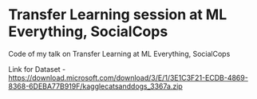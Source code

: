 # Transfer Learning session at ML Everything, SocialCops

Code of my talk on Transfer Learning at ML Everything, SocialCops

Link for Dataset - https://download.microsoft.com/download/3/E/1/3E1C3F21-ECDB-4869-8368-6DEBA77B919F/kagglecatsanddogs_3367a.zip
